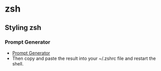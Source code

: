 # zsh

## Styling zsh

### Prompt Generator

* [Prompt Generator](https://zsh-prompt-generator.site/)
* Then copy and paste the result into your ~/.zshrc file and restart the shell.
